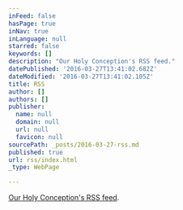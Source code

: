 ```yaml
---
inFeed: false
hasPage: true
inNav: true
inLanguage: null
starred: false
keywords: []
description: "Our Holy Conception's RSS feed."
datePublished: '2016-03-27T13:41:02.682Z'
dateModified: '2016-03-27T13:41:02.105Z'
title: RSS
author: []
authors: []
publisher:
  name: null
  domain: null
  url: null
  favicon: null
sourcePath: _posts/2016-03-27-rss.md
published: true
url: rss/index.html
_type: WebPage

---
```

[Our Holy Conception's RSS feed][0].

[0]: http://ourholyconception.org/rss.xml